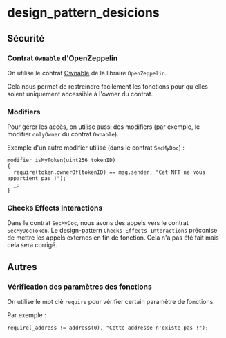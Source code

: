 # design_pattern_desicions

## Sécurité

### Contrat `Ownable` d'OpenZeppelin

On utilise le contrat [Ownable](https://github.com/OpenZeppelin/openzeppelin-contracts/blob/master/contracts/access/Ownable.sol) de la libraire `OpenZeppelin`.

Cela nous permet de restreindre facilement les fonctions pour qu'elles soient uniquement accessible à l'owner du contrat.

### Modifiers

Pour gérer les accès, on utilise aussi des modifiers (par exemple, le modifier `onlyOwner` du contrat `Ownable`).

Exemple d'un autre modifier utilisé (dans le contrat `SecMyDoc`) :

```sol
modifier isMyToken(uint256 tokenID)
{
  require(token.ownerOf(tokenID) == msg.sender, "Cet NFT ne vous appartient pas !");
  _;
}
```

### Checks Effects Interactions

Dans le contrat `SecMyDoc`, nous avons des appels vers le contrat `SecMyDocToken`. Le design-pattern `Checks Effects Interactions` préconise de mettre les appels externes en fin de fonction. Cela n'a pas été fait mais cela sera corrigé.

## Autres

### Vérification des paramètres des fonctions

On utilise le mot clè `require` pour vérifier certain paramètre de fonctions.

Par exemple :

```sol
require(_address != address(0), "Cette addresse n'existe pas !");
```
